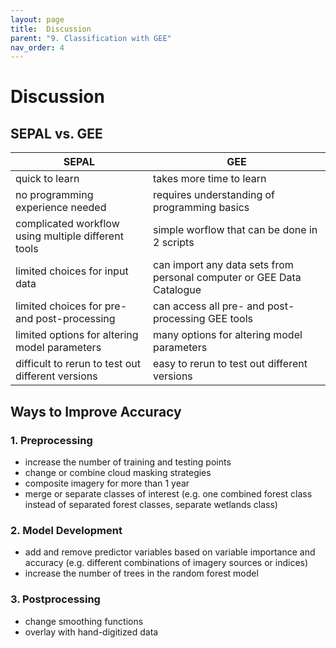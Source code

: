 ```yaml
---
layout: page
title:  Discussion
parent: "9. Classification with GEE"
nav_order: 4
---
```


# Discussion

## SEPAL vs. GEE

| SEPAL       | GEE         |
|-------------|-------------|
| quick to learn | takes more time to learn |
| no programming experience needed | requires understanding of programming basics |
| complicated workflow using multiple different tools | simple worflow that can be done in 2 scripts |
| limited choices for input data | can import any data sets from personal computer or GEE Data Catalogue |
| limited choices for pre- and post-processing | can access all pre- and post-processing GEE tools |
| limited options for altering model parameters | many options for altering model parameters |
| difficult to rerun to test out different versions | easy to rerun to test out different versions |


## Ways to Improve Accuracy

### 1. Preprocessing
* increase the number of training and testing points
* change or combine cloud masking strategies
* composite imagery for more than 1 year
* merge or separate classes of interest (e.g. one combined forest class instead of separated forest classes, separate wetlands class)

### 2. Model Development
* add and remove predictor variables based on variable importance and accuracy (e.g. different combinations of imagery sources or indices)
* increase the number of trees in the random forest model

### 3. Postprocessing
* change smoothing functions
* overlay with hand-digitized data




